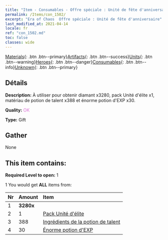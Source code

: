 ```yaml
---
title: "Item - Consumables - Offre spéciale : Unité de fête d'anniversaire"
permalink: /Items/con_1502/
excerpt: "Era of Chaos  Offre spéciale : Unité de fête d'anniversaire"
last_modified_at: 2021-04-14
locale: fr
ref: "con_1502.md"
toc: false
classes: wide
---
```

 [Materials](/fr/Items/){: .btn .btn--primary}[Artifacts](/fr/Items/Artifacts/){: .btn .btn--success}[Units](/fr/Items/Units/){: .btn .btn--warning}[Heroes](/fr/Items/Heroes/){: .btn .btn--danger}[Consumables](/fr/Items/Consumables/){: .btn .btn--info}[Unknown](/fr/Items/Unknown/){: .btn .btn--primary}

## Détails
 **Description:** À utiliser pour obtenir diamant x3280, pack Unité d'élite x1, matériau de potion de talent x388 et énorme potion d'EXP x30.

 **Quality:** <span style="color: #DA70D6">OK</span>

 **Type:** Gift

## Gather

  None

## This item contains:

 **Required Level to open:** 1

 1 You would get **ALL** items  from:

  | Nr | Amount |     Item    |
  |:---|:-------|:------------|
  | 1 |  **3280x** | <i class="fas fa-gem"/> |  | 
  | 2 | 1 | [Pack Unité d'élite](/fr/Items/con_1357/) | 
  | 3 | 388 | [Ingrédients de la potion de talent](/fr/Items/con_1120/) | 
  | 4 | 30 | [Énorme potion d'EXP](/fr/Items/con_703/) | 
